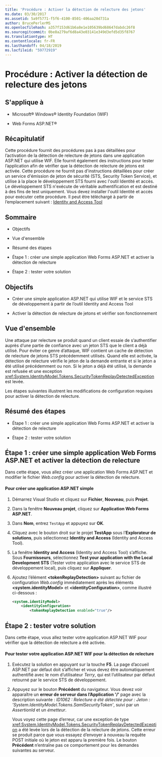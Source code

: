 ```yaml
---
title: 'Procédure : Activer la détection de relecture des jetons'
ms.date: 03/30/2017
ms.assetid: 5a9f5771-f5f6-4100-8501-406aa20d731a
author: BrucePerlerMS
ms.openlocfilehash: a357f153d61b6a8e1e105639bd68647dabdc26f8
ms.sourcegitcommit: 0be8a279af6d8a43e03141e349d3efd5d35f8767
ms.translationtype: HT
ms.contentlocale: fr-FR
ms.lasthandoff: 04/18/2019
ms.locfileid: "59772919"
---
```

# <a name="how-to-enable-token-replay-detection"></a>Procédure : Activer la détection de relecture des jetons
## <a name="applies-to"></a>S'applique à  
  
-   Microsoft® Windows® Identity Foundation (WIF)  
  
-   Web Forms ASP.NET®  
  
## <a name="summary"></a>Récapitulatif  
 Cette procédure fournit des procédures pas à pas détaillées pour l’activation de la détection de relecture de jetons dans une application ASP.NET qui utilise WIF. Elle fournit également des instructions pour tester l’application afin de vérifier que la détection de relecture de jetons est activée. Cette procédure ne fournit pas d'instructions détaillées pour créer un service d'émission de jeton de sécurité (STS, Security Token Service), et utilise à la place le développement STS fourni avec l'outil Identité et accès. Le développement STS n'exécute de véritable authentification et est destiné à des fins de test uniquement. Vous devez installer l'outil Identité et accès pour exécuter cette procédure. Il peut être téléchargé à partir de l’emplacement suivant : [Identity and Access Tool](https://go.microsoft.com/fwlink/?LinkID=245849)  
  
## <a name="contents"></a>Sommaire  
  
-   Objectifs  
  
-   Vue d'ensemble  
  
-   Résumé des étapes  
  
-   Étape 1 : créer une simple application Web Forms ASP.NET et activer la détection de relecture  
  
-   Étape 2 : tester votre solution  
  
## <a name="objectives"></a>Objectifs  
  
-   Créer une simple application ASP.NET qui utilise WIF et le service STS de développement à partir de l’outil Identity and Access Tool  
  
-   Activer la détection de relecture de jetons et vérifier son fonctionnement  
  
## <a name="overview"></a>Vue d'ensemble  
 Une attaque par relecture se produit quand un client essaie de s’authentifier auprès d’une partie de confiance avec un jeton STS que le client a déjà utilisé. Pour éviter ce genre d’attaque, WIF contient un cache de détection de relecture de jetons STS précédemment utilisés. Quand elle est activée, la détection de relecture vérifie le jeton de la demande entrante et si le jeton a été utilisé précédemment ou non. Si le jeton a déjà été utilisé, la demande est refusée et une exception <xref:System.IdentityModel.Tokens.SecurityTokenReplayDetectedException> est levée.  
  
 Les étapes suivantes illustrent les modifications de configuration requises pour activer la détection de relecture.  
  
## <a name="summary-of-steps"></a>Résumé des étapes  
  
-   Étape 1 : créer une simple application Web Forms ASP.NET et activer la détection de relecture  
  
-   Étape 2 : tester votre solution  
  
## <a name="step-1--create-a-simple-aspnet-web-forms-application-and-enable-replay-detection"></a>Étape 1 : créer une simple application Web Forms ASP.NET et activer la détection de relecture  
 Dans cette étape, vous allez créer une application Web Forms ASP.NET et modifier le fichier *Web.config* pour activer la détection de relecture.  
  
#### <a name="to-create-a-simple-aspnet-application"></a>Pour créer une application ASP.NET simple  
  
1. Démarrez Visual Studio et cliquez sur **Fichier**, **Nouveau**, puis **Projet**.  
  
2. Dans la fenêtre **Nouveau projet**, cliquez sur **Application Web Forms ASP.NET**.  
  
3. Dans **Nom**, entrez `TestApp` et appuyez sur **OK**.  
  
4. Cliquez avec le bouton droit sur le projet **TestApp** sous l’**Explorateur de solutions**, puis sélectionnez **Identity and Access** (Identity and Access Tool).  
  
5. La fenêtre **Identity and Access** (Identity and Access Tool) s’affiche. Sous **Fournisseurs**, sélectionnez **Test your application with the Local Development STS** (Tester votre application avec le service STS de développement local), puis cliquez sur **Appliquer**.  
  
6. Ajoutez l’élément **\<tokenReplayDetection>** suivant au fichier de configuration *Web.config* immédiatement après les éléments **\<system.identityModel>** et **\<identityConfiguration>**, comme illustré ci-dessous :  
  
    ```xml  
    <system.identityModel>  
        <identityConfiguration>  
            <tokenReplayDetection enabled="true"/>  
    ```  
  
## <a name="step-2--test-your-solution"></a>Étape 2 : tester votre solution  
 Dans cette étape, vous allez tester votre application ASP.NET WIF pour vérifier que la détection de relecture a été activée.  
  
#### <a name="to-test-your-wif-enabled-aspnet-application-for-replay-detection"></a>Pour tester votre application ASP.NET WIF pour la détection de relecture  
  
1. Exécutez la solution en appuyant sur la touche **F5**. La page d’accueil ASP.NET par défaut doit s’afficher et vous devez être automatiquement authentifié avec le nom d’utilisateur *Terry*, qui est l’utilisateur par défaut retourné par le service STS de développement.  
  
2. Appuyez sur le bouton **Précédent** du navigateur. Vous devez voir apparaître un **erreur de serveur dans l’Application '/'** page avec la description suivante : *ID1062 : Relecture a été détectée pour : Jeton : 'System.IdentityModel.Tokens.SamlSecurityToken'*, suivi par un *AssertionId* et un *émetteur*.  
  
     Vous voyez cette page d’erreur, car une exception de type <xref:System.IdentityModel.Tokens.SecurityTokenReplayDetectedException> a été levée lors de la détection de la relecture de jetons. Cette erreur se produit parce que vous essayez d’envoyer à nouveau la requête POST initiale où le jeton est apparu la première fois. Le bouton **Précédent** n’entraîne pas ce comportement pour les demandes suivantes au serveur.
